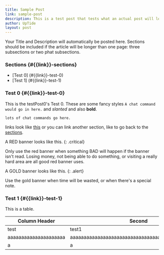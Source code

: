 ```yaml
---
title: Sample Post
link: sample-post
description: This is a test post that tests what an actual post will look like.
author: UpTide
layout: post
---
```


Your Title and Description will automatically be posted here. Sections should be included if the article will be longer than one page: three subsections or two phat subsections.

### Sections {#{{link}}-sections}

- [Test 0] (#{{link}}-test-0)
- [Test 1] (#{{link}}-test-1)

### Test 0 {#{{link}}-test-0}

This is the testPost0's Test 0. These are some fancy styles `A chat command would go in here.` and *slanted* and also **bold**.

``lots
of
chat commands
go here.``

links look like [this](https://magicgirls.us) or you can link another section, like to go back to the [sections](#{{link}}-sections).

A RED banner looks like this. {: .critical}

Only use the red banner when something BAD will happen if the banner isn't read. Losing money, not being able to do something, or visiting a really hard area are all good red banner uses.

A GOLD banner looks like this. {: .alert}

Use the gold banner when time will be wasted, or when there's a special note.

### Test 1 {#{{link}}-test-1}

This is a table.

|Column Header|Second|
|-------------|------|
|test|test1|
|aaaaaaaaaaaaaaaaaaaaa|aaaaaaaaaaaaaaaaaaaaaaaaaaaaaaaaaaaaaaaaaaaaaaaaaa|
|a|a|
